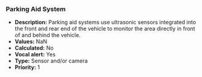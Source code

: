 ### Parking Aid System

- **Description:** Parking aid systems use ultrasonic sensors integrated into the front and rear end of the vehicle to monitor the area directly in front of and behind the vehicle.
- **Values:** NaN
- **Calculated:** No
- **Vocal alert:** Yes
- **Type:** Sensor and/or camera
- **Priority:** 1
